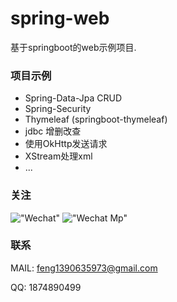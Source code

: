 # spring-web
基于springboot的web示例项目.

### 项目示例
 - Spring-Data-Jpa CRUD
 - Spring-Security
 - Thymeleaf (springboot-thymeleaf)
 - jdbc 增删改查 
 - 使用OkHttp发送请求
 - XStream处理xml
 - ...

### 关注

!["Wechat"](https://drive.google.com/uc?export=view&id=1Zl6t6fXx0w0m5nH5yrREqIo1bVhSBpoT)
!["Wechat Mp"](https://drive.google.com/uc?export=view&id=1C42NrtMp_-aFDh-otLvnqLT-ibPVgXTR)

### 联系

MAIL: feng1390635973@gmail.com

QQ: 1874890499
